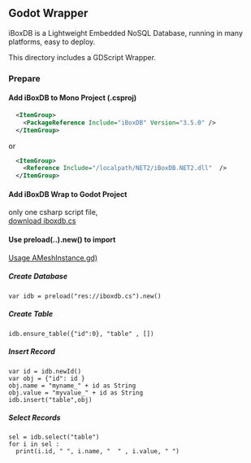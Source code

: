 ## Godot Wrapper

iBoxDB is a Lightweight Embedded NoSQL Database, running in many platforms, easy to deploy.

This directory includes a GDScript Wrapper.

### Prepare

#### Add iBoxDB to Mono Project (.csproj)

```xml
  <ItemGroup>  
    <PackageReference Include="iBoxDB" Version="3.5.0" /> 
  </ItemGroup>
```
or

```xml
  <ItemGroup>  
    <Reference Include="/localpath/NET2/iBoxDB.NET2.dll"  /> 
  </ItemGroup>
```

#### Add iBoxDB Wrap to Godot Project
only one csharp script file,  
[download iboxdb.cs](iboxdb.cs)

#### Use preload(..).new() to import
[Usage AMeshInstance.gd)](AMeshInstance.gd)


##### Create Database
````
var idb = preload("res://iboxdb.cs").new()
````

##### Create Table
````
idb.ensure_table({"id":0}, "table" , [])
````

##### Insert Record
````
var id = idb.newId()
var obj = {"id": id }
obj.name = "myname_" + id as String
obj.value = "myvalue_" + id as String
idb.insert("table",obj)	
````

##### Select Records
````
sel = idb.select("table") 
for i in sel :
  print(i.id, " ", i.name, "  " , i.value, " ")
````
